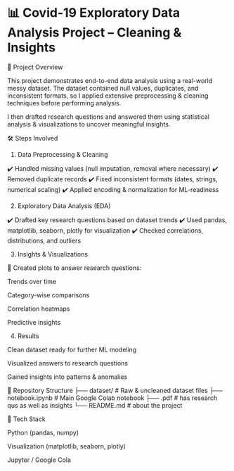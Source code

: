 <h1> 📊 Covid-19 Exploratory Data Analysis Project – Cleaning & Insights </h1>
🚀 Project Overview

This project demonstrates end-to-end data analysis using a real-world messy dataset.
The dataset contained null values, duplicates, and inconsistent formats, so I applied extensive preprocessing & cleaning techniques before performing analysis.

I then drafted research questions and answered them using statistical analysis & visualizations to uncover meaningful insights.

🛠️ Steps Involved
1. Data Preprocessing & Cleaning

✔️ Handled missing values (null imputation, removal where necessary)
✔️ Removed duplicate records
✔️ Fixed inconsistent formats (dates, strings, numerical scaling)
✔️ Applied encoding & normalization for ML-readiness

2. Exploratory Data Analysis (EDA)

✔️ Drafted key research questions based on dataset trends
✔️ Used pandas, matplotlib, seaborn, plotly for visualization
✔️ Checked correlations, distributions, and outliers

3. Insights & Visualizations

📌 Created plots to answer research questions:

Trends over time

Category-wise comparisons

Correlation heatmaps

Predictive insights

4. Results

Clean dataset ready for further ML modeling

Visualized answers to research questions

Gained insights into patterns & anomalies

📂 Repository Structure
├── dataset/            # Raw & uncleaned dataset files
├── notebook.ipynb      # Main Google Colab notebook
├── .pdf            # has research qus as well as insights 
└── README.md       # about the project

🧰 Tech Stack

Python (pandas, numpy)

Visualization (matplotlib, seaborn, plotly)

Jupyter / Google Cola

